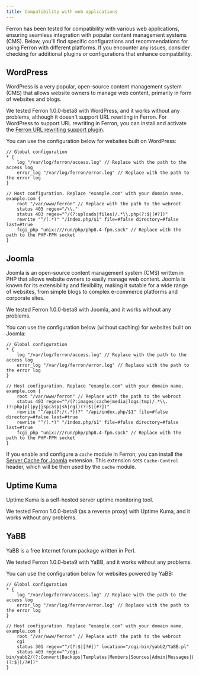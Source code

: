 ```yaml
---
title: Compatibility with web applications
---
```


Ferron has been tested for compatibility with various web applications, ensuring seamless integration with popular content management systems (CMS). Below, you'll find specific configurations and recommendations for using Ferron with different platforms. If you encounter any issues, consider checking for additional plugins or configurations that enhance compatibility.

## WordPress

WordPress is a very popular, open-source content management system (CMS) that allows website owners to manage web content, primarily in form of websites and blogs.

We tested Ferron 1.0.0-beta8 with WordPress, and it works without any problems, although it doesn't support URL rewriting in Ferron. For WordPress to support URL rewriting in Ferron, you can install and activate the [Ferron URL rewriting support plugin](https://github.com/ferronweb/ferron-rewrite-support).

You can use the configuration below for websites built on WordPress:

```kdl
// Global configuration
* {
    log "/var/log/ferron/access.log" // Replace with the path to the access log
    error_log "/var/log/ferron/error.log" // Replace with the path to the error log
}

// Host configuration. Replace "example.com" with your domain name.
example.com {
    root "/var/www/ferron" // Replace with the path to the webroot
    status 403 regex="/\\."
    status 403 regex="^/(?:uploads|files)/.*\\.php(?:$|[#?])"
    rewrite "^/(.*)" "/index.php/$1" file=#false directory=#false last=#true
    fcgi_php "unix:///run/php/php8.4-fpm.sock" // Replace with the path to the PHP-FPM socket
}
```

## Joomla

Joomla is an open-source content management system (CMS) written in PHP that allows website owners to easily manage web content. Joomla is known for its extensibility and flexibility, making it sutable for a wide range of websites, from simple blogs to complex e-commerce platforms and corporate sites.

We tested Ferron 1.0.0-beta8 with Joomla, and it works without any problems.

You can use the configuration below (without caching) for websites built on Joomla:

```kdl
// Global configuration
* {
    log "/var/log/ferron/access.log" // Replace with the path to the access log
    error_log "/var/log/ferron/error.log" // Replace with the path to the error log
}

// Host configuration. Replace "example.com" with your domain name.
example.com {
    root "/var/www/ferron" // Replace with the path to the webroot
    status 403 regex="^/(?:images|cache|media|logs|tmp)/.*\\.(?:php|pl|py|jsp|asp|sh|cgi)(?:$|[#?])"
    rewrite "^/api(?:/(.*))?" "/api/index.php/$1" file=#false directory=#false last=#true
    rewrite "^/(.*)" "/index.php/$1" file=#false directory=#false last=#true
    fcgi_php "unix:///run/php/php8.4-fpm.sock" // Replace with the path to the PHP-FPM socket
}
```

If you enable and configure a `cache` module in Ferron, you can install the [Server Cache for Joomla](https://www.web-expert.gr/en/joomla-extensions/item/127-nginx-server-cache-joomla) extension. This extension sets `Cache-Control` header, which will be then used by the `cache` module.

## Uptime Kuma

Uptime Kuma is a self-hosted server uptime monitoring tool.

We tested Ferron 1.0.0-beta8 (as a reverse proxy) with Uptime Kuma, and it works without any problems.

## YaBB

YaBB is a free Internet forum package written in Perl.

We tested Ferron 1.0.0-beta9 with YaBB, and it works without any problems.

You can use the configuration below for websites powered by YaBB:

```kdl
// Global configuration
* {
    log "/var/log/ferron/access.log" // Replace with the path to the access log
    error_log "/var/log/ferron/error.log" // Replace with the path to the error log
}

// Host configuration. Replace "example.com" with your domain name.
example.com {
    root "/var/www/ferron" // Replace with the path to the webroot
    cgi
    status 301 regex="^/(?:$|[?#])" location="/cgi-bin/yabb2/YaBB.pl"
    status 403 regex="^/cgi-bin/yabb2/(?:Convert|Backups|Templates|Members|Sources|Admin|Messages|Languages|Variables|Boards|Help|Modules)(?:$|[/?#])"
}
```
